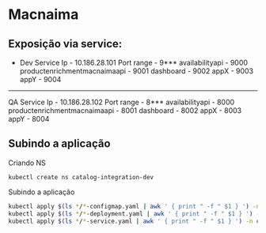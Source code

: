 # Macnaima

## Exposição via service:

- Dev
Service Ip - 10.186.28.101
Port range - 9***
availabilityapi - 9000
productenrichmentmacnaimaapi - 9001
dashboard - 9002
appX - 9003
appY - 9004

---
QA
Service Ip - 10.186.28.102
Port range - 8***
availabilityapi - 8000
productenrichmentmacnaimaapi - 8001
dashboard - 8002
appX - 8003
appY - 8004

## Subindo a aplicação

Criando NS

```kubectl create ns catalog-integration-dev```


Subindo a aplicação

```bash
kubectl apply $(ls */*-configmap.yaml | awk ' { print " -f " $1 } ') -n catalog-integration-dev
kubectl apply $(ls */*-deployment.yaml | awk ' { print " -f " $1 } ') -n catalog-integration-dev
kubectl apply $(ls */*-service.yaml | awk ' { print " -f " $1 } ') -n catalog-integration-dev
```
